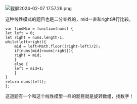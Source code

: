 ![截屏2024-02-07 17.57.26.png](https://img.xwyue.com/i/2024/02/08/65c3c48a6a008.png)

这种线性模式的题目也是二分查找的，mid一直和right进行比较。

```code
var findMin = function(nums) {
let left = 0;
let right = nums.length-1;
while(left<right){
    mid = left+Math.floor((right-left)/2);
    if(nums[mid]<nums[right]){
    right = mid;
    }
    else {
    left = mid+1;
    }
}
return nums[left];
};
```


这道题有一个和这个线性模型一样的题目就是旋转数组，找数字！
